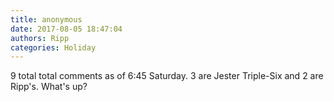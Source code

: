 ```yaml
---
title: anonymous
date: 2017-08-05 18:47:04
authors: Ripp
categories: Holiday
---
```


 9 total total comments as of 6:45 Saturday. 3 are Jester Triple-Six and 2 are Ripp's. What's up?